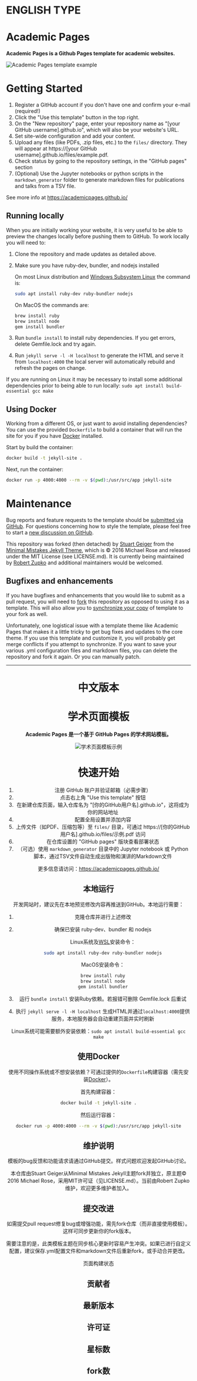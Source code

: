 # ENGLISH TYPE
# Academic Pages
**Academic Pages is a Github Pages template for academic websites.**

![Academic Pages template example](screenshot.jpg "Academic Pages template example")

# Getting Started

1. Register a GitHub account if you don't have one and confirm your e-mail (required!)
1. Click the "Use this template" button in the top right.
1. On the "New repository" page, enter your repository name as "[your GitHub username].github.io", which will also be your website's URL.
1. Set site-wide configuration and add your content.
1. Upload any files (like PDFs, .zip files, etc.) to the `files/` directory. They will appear at https://[your GitHub username].github.io/files/example.pdf.
1. Check status by going to the repository settings, in the "GitHub pages" section
1. (Optional) Use the Jupyter notebooks or python scripts in the `markdown_generator` folder to generate markdown files for publications and talks from a TSV file.

See more info at https://academicpages.github.io/

## Running locally

When you are initially working your website, it is very useful to be able to preview the changes locally before pushing them to GitHub. To work locally you will need to:

1. Clone the repository and made updates as detailed above.
1. Make sure you have ruby-dev, bundler, and nodejs installed
    
    On most Linux distribution and [Windows Subsystem Linux](https://learn.microsoft.com/en-us/windows/wsl/about) the command is:
    ```bash
    sudo apt install ruby-dev ruby-bundler nodejs
    ```
    On MacOS the commands are:
    ```bash
    brew install ruby
    brew install node
    gem install bundler
    ```
1. Run `bundle install` to install ruby dependencies. If you get errors, delete Gemfile.lock and try again.
1. Run `jekyll serve -l -H localhost` to generate the HTML and serve it from `localhost:4000` the local server will automatically rebuild and refresh the pages on change.

If you are running on Linux it may be necessary to install some additional dependencies prior to being able to run locally: `sudo apt install build-essential gcc make`

## Using Docker

Working from a different OS, or just want to avoid installing dependencies? You can use the provided `Dockerfile` to build a container that will run the site for you if you have [Docker](https://www.docker.com/) installed.

Start by build the container:

```bash
docker build -t jekyll-site .
```

Next, run the container:
```bash
docker run -p 4000:4000 --rm -v $(pwd):/usr/src/app jekyll-site
```

# Maintenance

Bug reports and feature requests to the template should be [submitted via GitHub](https://github.com/academicpages/academicpages.github.io/issues/new/choose). For questions concerning how to style the template, please feel free to start a [new discussion on GitHub](https://github.com/academicpages/academicpages.github.io/discussions).

This repository was forked (then detached) by [Stuart Geiger](https://github.com/staeiou) from the [Minimal Mistakes Jekyll Theme](https://mmistakes.github.io/minimal-mistakes/), which is © 2016 Michael Rose and released under the MIT License (see LICENSE.md). It is currently being maintained by [Robert Zupko](https://github.com/rjzupkoii) and additional maintainers would be welcomed.

## Bugfixes and enhancements

If you have bugfixes and enhancements that you would like to submit as a pull request, you will need to [fork](https://docs.github.com/en/pull-requests/collaborating-with-pull-requests/working-with-forks/fork-a-repo) this repository as opposed to using it as a template. This will also allow you to [synchronize your copy](https://docs.github.com/en/pull-requests/collaborating-with-pull-requests/working-with-forks/syncing-a-fork) of template to your fork as well.

Unfortunately, one logistical issue with a template theme like Academic Pages that makes it a little tricky to get bug fixes and updates to the core theme. If you use this template and customize it, you will probably get merge conflicts if you attempt to synchronize. If you want to save your various .yml configuration files and markdown files, you can delete the repository and fork it again. Or you can manually patch.

---
<div align="center">
    
# 中文版本

# 学术页面模板
**Academic Pages 是一个基于 GitHub Pages 的学术网站模板。**

![学术页面模板示例](screenshot.jpg "学术页面模板示例")

# 快速开始

1. 注册 GitHub 账户并验证邮箱（必需步骤）
1. 点击右上角 "Use this template" 按钮
1. 在新建仓库页面，输入仓库名为 "[你的GitHub用户名].github.io"，这将成为你的网站地址
1. 配置全局设置并添加内容
1. 上传文件（如PDF、压缩包等）至 `files/` 目录，可通过 https://[你的GitHub用户名].github.io/files/示例.pdf 访问
1. 在仓库设置的 "GitHub pages" 版块查看部署状态
1. （可选）使用 `markdown_generator` 目录中的 Jupyter notebook 或 Python 脚本，通过TSV文件自动生成出版物和演讲的Markdown文件

更多信息请访问：https://academicpages.github.io/

## 本地运行

开发网站时，建议先在本地预览修改内容再推送到GitHub。本地运行需要：

1. 克隆仓库并进行上述修改
1. 确保已安装 ruby-dev、bundler 和 nodejs
    
    Linux系统及[WSL](https://learn.microsoft.com/en-us/windows/wsl/about)安装命令：
    ```bash
    sudo apt install ruby-dev ruby-bundler nodejs
    ```
    MacOS安装命令：
    ```bash
    brew install ruby
    brew install node
    gem install bundler
    ```
1. 运行 `bundle install` 安装Ruby依赖。若报错可删除 Gemfile.lock 后重试
1. 执行 `jekyll serve -l -H localhost` 生成HTML并通过`localhost:4000`提供服务，本地服务器会自动重建页面并实时刷新

Linux系统可能需要额外安装依赖：`sudo apt install build-essential gcc make`

## 使用Docker

使用不同操作系统或不想安装依赖？可通过提供的`Dockerfile`构建容器（需先安装[Docker](https://www.docker.com/)）。

首先构建容器：
```bash
docker build -t jekyll-site .
```
然后运行容器：
```bash
docker run -p 4000:4000 --rm -v $(pwd):/usr/src/app jekyll-site
```
## 维护说明
模板的bug反馈和功能请求请通过GitHub提交。样式问题欢迎发起GitHub讨论。

本仓库由Stuart Geiger从Minimal Mistakes Jekyll主题fork并独立，原主题© 2016 Michael Rose，采用MIT许可证（见LICENSE.md）。当前由Robert Zupko维护，欢迎更多维护者加入。

## 提交改进
如需提交pull request修复bug或增强功能，需先fork仓库（而非直接使用模板）。这样可同步更新你的fork版本。

需要注意的是，此类模板主题在同步核心更新时容易产生冲突。如果已进行自定义配置，建议保存.yml配置文件和markdown文件后重新fork，或手动合并更改。

页面构建状态
## 贡献者
## 最新版本
## 许可证

## 星标数
## fork数

